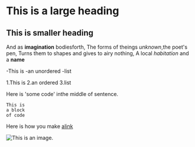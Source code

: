 # This is a large heading

## This is smaller heading

And as **imagination** bodiesforth,
The forms of theings *unknown*,the poet's pen,
Turns them to shapes and gives to airy nothing,
A local *habitation* and a **name**

-This is 
-an unordered
-list

1.This is
2.an ordered
3.list

Here is 'some code' inthe middle of sentence.

~~~
This is
a block
of code
~~~

Here is how you make [alink](https://www.wikipedia,org/)

![This is an image.](https://github.com/yihui/xaringan/releases/download/v0.0.2/karl-moustache.jpg)

